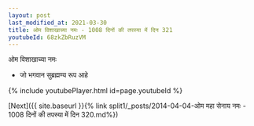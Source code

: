 ```yaml
---
layout: post
last_modified_at: 2021-03-30
title: ओम विशाखाच्या नमः - 1008 दिनों की तपस्या में दिन 321
youtubeId: 68zkZbRuzVM
---
```

 
 
 ओम विशाखाच्या नमः  
 
 -  जो भगवान सुब्रह्मण्य रूप आहे 
 
  
 
  
 
 
 
 
 
 


{% include youtubePlayer.html id=page.youtubeId %}
 
[Next]({{ site.baseurl }}{% link  split1/_posts/2014-04-04-ओम महा सेनाय नमः - 1008 दिनों की तपस्या में दिन 320.md%})
 

